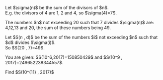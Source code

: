 <p>Let $\sigma(n)$ be the sum of the divisors of $n$.<br />
E.g. the divisors of 4 are 1, 2 and 4, so $\sigma(4)=7$.
</p>
<p>
The numbers $n$ not exceeding 20 such that 7 divides  $\sigma(n)$ are:  4,12,13 and 20, the sum of these numbers being 49.
</p>
<p>
Let $S(n , d)$ be the sum of the numbers $i$ not exceeding $n$ such that $d$ divides $\sigma(i)$.<br />
So $S(20 , 7)=49$.

</p>
<p>
You are given: $S(10^6,2017)=150850429$ and $S(10^9 , 2017)=249652238344557$.
</p>
<p>
Find $S(10^{11} , 2017)$
</p>

